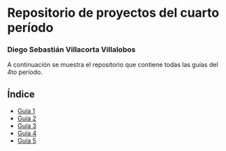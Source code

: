 # Repositorio de proyectos del cuarto período

### Diego Sebastián Villacorta Villalobos

A continuación se muestra el repositorio que contiene todas las guías del 4to período.

## Índice

- [Guía 1](https://github.com/dsvillalobos/fwa-periodo-4/blob/master/Guia1/README.md)
- [Guía 2](https://github.com/dsvillalobos/fwa-periodo-4/blob/master/Guia2/README.md)
- [Guía 3]()
- [Guía 4]()
- [Guía 5]()
